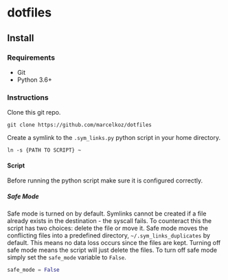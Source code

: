 # dotfiles

## Install

### Requirements
- Git
- Python 3.6+

### Instructions
Clone this git repo.
```
git clone https://github.com/marcelkoz/dotfiles
```

Create a symlink to the `.sym_links.py` python script in your home directory. 
```
ln -s {PATH TO SCRIPT} ~
```

#### Script
Before running the python script make sure it is configured correctly.

##### Safe Mode
Safe mode is turned on by default.
Symlinks cannot be created if a file already exists in the destination - the syscall fails.
To counteract this the script has two choices: delete the file or move it.
Safe mode moves the conflicting files into a predefined directory, `~/.sym_links_duplicates` by default. 
This means no data loss occurs since the files are kept. 
Turning off safe mode means the script will just delete the files.
To turn off safe mode simply set the `safe_mode` variable to `False`.
```python
safe_mode = False
```

